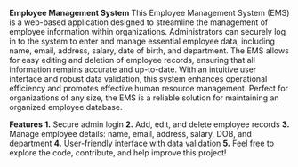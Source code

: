 **Employee Management System**
This Employee Management System (EMS) is a web-based application designed to streamline the management of employee information within organizations. Administrators can securely log in to the system to enter and manage essential employee data, including name, email, address, salary, date of birth, and department. The EMS allows for easy editing and deletion of employee records, ensuring that all information remains accurate and up-to-date. With an intuitive user interface and robust data validation, this system enhances operational efficiency and promotes effective human resource management. Perfect for organizations of any size, the EMS is a reliable solution for maintaining an organized employee database.

**Features**
**1.** Secure admin login
**2.** Add, edit, and delete employee records
**3.** Manage employee details: name, email, address, salary, DOB, and department
**4.** User-friendly interface with data validation
**5.** Feel free to explore the code, contribute, and help improve this project!
